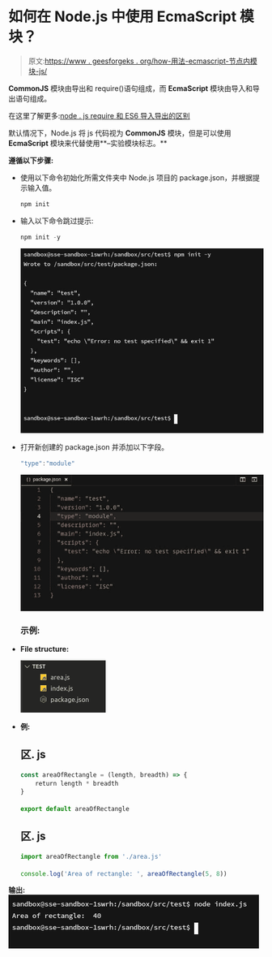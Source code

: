 # 如何在 Node.js 中使用 EcmaScript 模块？

> 原文:[https://www . geesforgeks . org/how-用法-ecmascript-节点内模块-js/](https://www.geeksforgeeks.org/how-to-use-ecmascript-modules-in-node-js/)

**CommonJS** 模块由导出和 require()语句组成，而 **EcmaScript** 模块由导入和导出语句组成。

在这里了解更多:[node . js require 和 ES6 导入导出的区别](https://www.geeksforgeeks.org/difference-between-node-js-require-and-es6-import-and-export/)

默认情况下，Node.js 将 js 代码视为 **CommonJS** 模块，但是可以使用 **EcmaScript** 模块来代替使用**–实验模块标志。**

**遵循以下步骤:**

*   使用以下命令初始化所需文件夹中 Node.js 项目的 package.json，并根据提示输入值。

    ```js
    npm init
    ```

*   输入以下命令跳过提示:

    ```js
    npm init -y
    ```

    ![](img/f37d974763b348c69843aec7fd01c585.png)

*   打开新创建的 package.json 并添加以下字段。

    ```js
    "type":"module"    
    ```

    ![](img/a4699232d3c128d3d42c49fb909a3422.png)

    ### 示例:

*   **File structure:**

    ![](img/c5424f5356ffba643e347fbbd4eaab1f.png)

*   **例:**

    ## 区. js

    ```js
    const areaOfRectangle = (length, breadth) => {
        return length * breadth
    }

    export default areaOfRectangle
    ```

    ## 区. js

    ```js
    import areaOfRectangle from './area.js'

    console.log('Area of rectangle: ', areaOfRectangle(5, 8))
    ```

**输出:**
![](img/456f9618d8e9054df2573d07e985e88b.png)